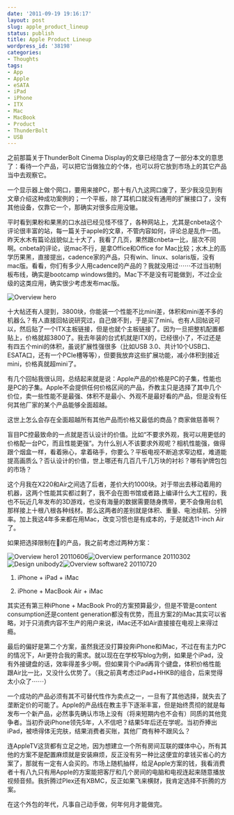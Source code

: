 ```yaml
---
date: '2011-09-19 19:16:17'
layout: post
slug: apple_product_lineup
status: publish
title: Apple Product Lineup
wordpress_id: '38198'
categories:
- Thoughts
tags:
- App
- Apple
- eSATA
- iPad
- iPhone
- ITX
- Mac
- MacBook
- Product
- ThunderBolt
- USB
---
```


之前那篇关于ThunderBolt Cinema Display的文章已经隐含了一部分本文的意思了：看待一个产品，可以把它当做独立的个体，也可以将它放到市场上的其它产品当中去观察它。




一个显示器上做个网口，要用来接PC，那十有八九这网口废了，至少我没见到有文章介绍这种成功案例的；一个平板，除了耳机口就没有通用的扩展接口了，没有其他设备，仅靠它一个，那确实对很多应用没辙。




平时看到果粉和果黑的口水战已经见怪不怪了，各种网站上，尤其是cnbeta这个评论很丰富的站，每一篇关于apple的文章，不管内容如何，评论总是乱作一团。昨天水木有篇论战貌似上十大了，我看了几页，果然跟cnbeta一比，层次不同啊。cnbeta的评论，说mac不行，是拿Office和Office for Mac比较；水木上的高学历果黑，直接提出，cadence家的产品，只有win、linux、solaris版，没有mac版。看看，你们有多少人用cadence的产品的？我就没用过⋯⋯不过当初制板布线，确实是bootcamp windows做的。Mac下不是没有可能做到，不过企业级的这类应用，确实很少考虑发布mac版。




![Overview hero](http://qingpei.me/images/in_post/overview_hero.png)




十大帖还有人提到，3800块，你能装一个性能不比mini差，体积和mini差不多的机器么？有人直接回帖说研究过，自己做不到，于是买了mini。也有人回帖说可以，然后贴了一个ITX主板链接，但是也就个主板链接了。因为一旦把整机配置都贴上，价格就超3800了。我去年装的台式机就是ITX的，已经很小了，不过还是有四五个mini的体积，虽说扩展性强很多（比如USB 3.0、共计10个USB口、ESATA口，还有一个PCIe槽等等），但要我放弃这些扩展功能，减小体积到接近mini，价格真就超mini了。




有几个回帖我很认同，总结起来就是说：Apple产品的价格是PC的子集，性能也是PC的子集。Apple不会提供任何价格区间的产品，乔教主只是选择了其中几个价位，卖一些性能不是最强、体积不是最小、外观不是最好看的产品，但是没有任何其他厂家的某个产品能够全面超越。




这世上怎么会存在全面超越所有其他产品而价格又最低的商品？商家做慈善啊？




盲目PC控最致命的一点就是否认设计的价值。比如“不要求外观，我可以用更低的价格配一台PC，而且性能更强”。为什么别人不该要求外观呢？相机性能强，做得跟个烟盒一样，看着揪心，拿着硌手，你要么？平板电视不断追求窄边框，难道能提高画质么？否认设计的价值，世上哪还有几百几千几万块的衬衫？哪有驴牌包包的市场？




这个月我在X220和Air之间选了后者，差价大约1000块。对于带出去移动着用的机器，这两个性能其实都过剩了，我不会在图书馆或者路上编译什么大工程的，我也不玩近几年发布的3D游戏，也没有海量的数据需要随身携带，更不会像用台机那样接上十根八根各种线材。那么这两者的差别就是体积、重量、电池续航、分辨率。加上我这4年多来都在用Mac，改变习惯也是有成本的，于是就选11-inch Air了。




如果把选择限制在的产品，我之前考虑过两种方案：




![Overview hero1 20110606](http://qingpei.me/images/in_post/overview_hero1_20110606.png)![Overview performance 20110302](http://qingpei.me/images/in_post/overview_performance_20110302.jpg)![Design unibody2](http://qingpei.me/images/in_post/design_unibody2.jpg)![Overview software2 20110720](http://qingpei.me/images/in_post/overview_software2_20110720.png)






  1. iPhone + iPad + iMac


  2. iPhone + MacBook Air + iMac




其实还有第三种iPhone + MacBook Pro的方案预算最少，但是不管是content consumption还是content generation都没有优势，而且方案2的iMac其实可以省略，对于只消费内容不生产的用户来说，iMac还不如Air直接接在电视上来得过瘾。




最后的偏好是第二个方案，虽然我还没打算投奔iPhone和iMac，不过在有主力PC的情况下，Air更符合我的需求。就以现在在学校写blog为例，如果是个iPad，没有外接键盘的话，效率得差多少啊。但如果背个iPad再背个键盘，体积价格性能跟Air比一比，又没什么优势了。（我之前真考虑过iPad+HHKB的组合，后来觉得太小众了⋯⋯）




一个成功的产品必须有其不可替代性作为卖点之一，一旦有了其他选择，就失去了垄断定价的可能了。Apple的产品线在教主手下逐渐丰富，但是始终贯彻的就是每发布一个新产品，必然事先确认市场上没有（将来短期内也不会有）同质的其他竞争者。当初乔说iPhone领先5年，人不信吧？结果5年后还在学呢。当初乔捧出iPad，被喷得体无完肤，结果消费者买账，其他厂商有种不跟风么？




连AppleTV这货都有立足之地，因为想建立一个所有房间互联的媒体中心，所有其他的方案不是配置麻烦就是安装麻烦，反正没有另一种比这便宜的拿钱买省心的方案了，那就有一定有人会买的。市场上随机抽样，给足Apple方案的钱，我看消费者十有八九只有用Apple的方案能把客厅和几个房间的电脑和电视连起来随意播放视频音频。我折腾过Plex还有XBMC，反正如果飞来横财，我肯定选择不折腾的方案。




在这个外包的年代，凡事自己动手做，何年何月才能做完。

